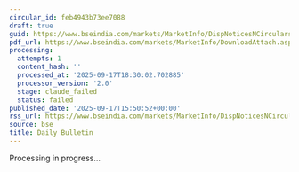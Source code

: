 ```yaml
---
circular_id: feb4943b73ee7088
draft: true
guid: https://www.bseindia.com/markets/MarketInfo/DispNoticesNCirculars.aspx?Noticeid={EF769A2A-2EBD-4518-B044-8F4E005821EF}&noticeno=20250917-57&dt=09/17/2025&icount=57&totcount=57&flag=0
pdf_url: https://www.bseindia.com/markets/MarketInfo/DownloadAttach.aspx?id=20250917-57&attachedId=a2098e9e-807e-44b0-8929-86ae3ec64eee
processing:
  attempts: 1
  content_hash: ''
  processed_at: '2025-09-17T18:30:02.702885'
  processor_version: '2.0'
  stage: claude_failed
  status: failed
published_date: '2025-09-17T15:50:52+00:00'
rss_url: https://www.bseindia.com/markets/MarketInfo/DispNoticesNCirculars.aspx?Noticeid={EF769A2A-2EBD-4518-B044-8F4E005821EF}&noticeno=20250917-57&dt=09/17/2025&icount=57&totcount=57&flag=0
source: bse
title: Daily Bulletin
---
```


Processing in progress...